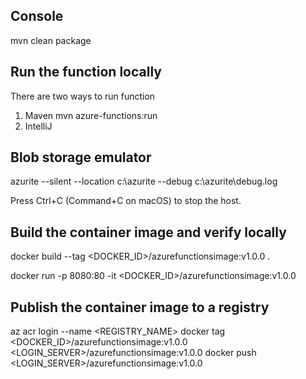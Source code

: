 ## Console
mvn clean package  
## Run the function locally
There are two ways to run function
1. Maven
mvn azure-functions:run
2. IntelliJ


## Blob storage emulator
azurite --silent --location c:\azurite --debug c:\azurite\debug.log


Press Ctrl+C (Command+C on macOS) to stop the host.

## Build the container image and verify locally

docker build --tag <DOCKER_ID>/azurefunctionsimage:v1.0.0 .

docker run -p 8080:80 -it <DOCKER_ID>/azurefunctionsimage:v1.0.0

## Publish the container image to a registry
az acr login --name <REGISTRY_NAME>
docker tag <DOCKER_ID>/azurefunctionsimage:v1.0.0 <LOGIN_SERVER>/azurefunctionsimage:v1.0.0
docker push <LOGIN_SERVER>/azurefunctionsimage:v1.0.0

